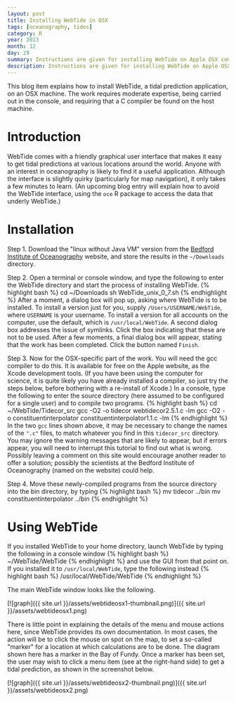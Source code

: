 ```yaml
---
layout: post
title: Installing WebTide in OSX
tags: [oceanography, tides]
category: R
year: 2013
month: 12
day: 29
summary: Instructions are given for installing WebTide on Apple OSX computers.
description: Instructions are given for installing WebTide on Apple OSX computers.
---
```


This blog item explains how to install WebTide, a tidal prediction application, on an OSX machine. The work requires moderate expertise, being carried out in the console, and requiring that a C compiler be found on the host machine.

# Introduction

WebTide comes with a friendly graphical user interface that makes it easy to get tidal predictions at various locations around the world.  Anyone with an interest in oceanography is likely to find it a useful application.  Although the interface is slightly quirky (particularly for map navigation), it only takes a few minutes to learn.  (An upcoming blog entry will explain how to avoid the WebTide interface, using the ``oce`` R package to access the data that underly WebTide.)

# Installation


Step 1. Download the "linux without Java VM" version from the [Bedford Institute of Oceanography](http://www.bio.gc.ca/science/research-recherche/ocean/webtide/index-eng.php) website, and store the results in the ``~/Downloads`` directory.

Step 2. Open a terminal or console window, and type the following to enter the WebTide directory and start the process of installing WebTide.
{% highlight bash %}
cd ~/Downloads
sh WebTide_unix_0_7.sh
{% endhighlight %}
After a moment, a dialog box will pop up, asking where WebTide is to be installed. To install a version just for you, supply ``/Users/USERNAME/WebTide``, where ``USERNAME`` is your username. To install a version for all accounts on the computer, use the default, which is ``/usr/local/WebTide``. A second dialog box addresses the issue of symlinks. Click the box indicating that these are not to be used. After a few moments, a final dialog box will appear, stating that the work has been completed. Click the button named ``Finish``.

Step 3. Now for the OSX-specific part of the work. You will need the gcc compiler to do this. It is available for free on the Apple website, as the Xcode development tools. (If you have been using the computer for science, it is quite likely you have already installed a  compiler, so just try the steps below, before bothering with a re-install of Xcode.) In a console, type the following to enter the source directory (here assumed to be configured for a single user) and to compile two programs.
{% highlight bash %}
cd ~/WebTide/Tidecor_src
gcc -O2 -o tidecor webtidecor2.5.1.c -lm
gcc -O2 -o constituentinterpolator constituentinterpolator1.1.c -lm
{% endhighlight %}
In the two ``gcc`` lines shown above, it may be necessary to change the names of the ``".c"`` files, to match whatever you find in this ``tidecor_src`` directory. You may ignore the warning messages that are likely to appear, but if errors appear, you will need to interrupt this tutorial to find out what is wrong.  Possibly leaving a comment on this site would encourage another reader to offer a solution; possibly the scientists at the Bedford Institute of Oceanography (named on the website) could help.

Step 4. Move these newly-compiled programs from the source directory into the bin directory, by typing
{% highlight bash %}
mv tidecor ../bin
mv constituentinterpolator ../bin
{% endhighlight %}

# Using WebTide

If you installed WebTide to your home directory, launch WebTide by typing the following in a console window
{% highlight bash %}
~/WebTide/WebTide
{% endhighlight %}
and use the GUI from that point on. If you installed it to ``/usr/local/WebTide``, type the following instead
{% highlight bash %}
/usr/local/WebTide/WebTide
{% endhighlight %}

The main WebTide window looks like the following.

[![graph]({{ site.url }}/assets/webtideosx1-thumbnail.png)]({{ site.url }}/assets/webtideosx1.png)


There is little point in explaining the details of the menu and mouse actions here, since WebTide provides its own documentation.  In most cases, the action will be to click the mouse on spot on the map, to set a so-called "marker" for a location at which calculations are to be done.  The diagram shown here has a marker in the Bay of Fundy.  Once a marker has been set, the user may wish to click a menu item (see at the right-hand side) to get a tidal prediction, as shown in the screenshot below.


[![graph]({{ site.url }}/assets/webtideosx2-thumbnail.png)]({{ site.url }}/assets/webtideosx2.png)
